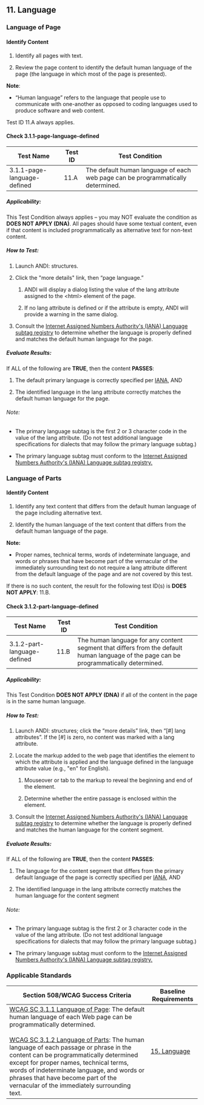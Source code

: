 ## 11. Language

### Language of Page

#### Identify Content

1.  Identify all pages with text.

2.  Review the page content to identify the default human language of the page (the language in which most of the page is presented).

**Note**:

-   “Human language” refers to the language that people use to communicate with one-another as opposed to coding languages used to produce software and web content.

Test ID 11.A always applies.

#### Check 3.1.1-page-language-defined 

| Test Name                   | Test ID | Test Condition                                                                                                              |
|-----------------------------|---------|-----------------------------------------------------------------------------------------------------------------------------|
| 3.1.1-page-language-defined | 11.A    | <span id="OLE_LINK70" class="anchor"></span>The default human language of each web page can be programmatically determined. |

##### Applicability:

This Test Condition always applies – you may NOT evaluate the condition as **DOES NOT APPLY (DNA)**. All pages should have some textual content, even if that content is included programmatically as alternative text for non-text content.

##### How to Test:

1.  Launch ANDI: structures.

2.  Click the "more details" link, then “page language.”

    1.  ANDI will display a dialog listing the value of the lang attribute assigned to the &lt;html&gt; element of the page.

    2.  If no lang attribute is defined or if the attribute is empty, ANDI will provide a warning in the same dialog.

3.  Consult the [Internet Assigned Numbers Authority's (IANA) Language subtag registry](https://www.iana.org/assignments/language-subtag-registry) to determine whether the language is properly defined and matches the default human language for the page.

##### Evaluate Results:

If ALL of the following are **TRUE**, then the content **PASSES**:

1.  The default primary language is correctly specified per [IANA](https://www.iana.org/assignments/language-subtag-registry), AND

2.  The identified language in the lang attribute correctly matches the default human language for the page.

###### Note:

-   The primary language subtag is the first 2 or 3 character code in the value of the lang attribute. (Do not test additional language specifications for dialects that may follow the primary language subtag.)

-   The primary language subtag must conform to the [Internet Assigned Numbers Authority's (IANA) Language subtag registry.](https://www.iana.org/assignments/language-subtag-registry)

### Language of Parts

#### Identify Content

1.  Identify any text content that differs from the default human language of the page including alternative text.

2.  Identify the human language of the text content that differs from the default human language of the page.

**Note:**

-   Proper names, technical terms, words of indeterminate language, and words or phrases that have become part of the vernacular of the immediately surrounding text do not require a lang attribute different from the default language of the page and are not covered by this test.

If there is no such content, the result for the following test ID(s) is **DOES NOT APPLY**: 11.B.

#### Check 3.1.2-part-language-defined

| Test Name                   | Test ID | Test Condition                                                                                                                                                                      |
|-----------------------------|---------|-------------------------------------------------------------------------------------------------------------------------------------------------------------------------------------|
| 3.1.2-part-language-defined | 11.B    | <span id="OLE_LINK72" class="anchor"></span>The human language for any content segment that differs from the default human language of the page can be programmatically determined. |

##### Applicability:

This Test Condition **DOES NOT APPLY (DNA)** if all of the content in the page is in the same human language.

##### How to Test:

1.  Launch ANDI: structures; click the “more details” link, then “\[\#\] lang attributes”. If the \[\#\] is zero, no content was marked with a lang attribute.

2.  Locate the markup added to the web page that identifies the element to which the attribute is applied and the language defined in the language attribute value (e.g., "en" for English).

    1.  Mouseover or tab to the markup to reveal the beginning and end of the element.

    2.  Determine whether the entire passage is enclosed within the element.

3.  Consult the [Internet Assigned Numbers Authority's (IANA) Language subtag registry](https://www.iana.org/assignments/language-subtag-registry) to determine whether the language is properly defined and matches the human language for the content segment.

##### Evaluate Results:

If ALL of the following are **TRUE**, then the content **PASSES**:

1.  The language for the content segment that differs from the primary default language of the page is correctly specified per [IANA](https://www.iana.org/assignments/language-subtag-registry), AND

2.  The identified language in the lang attribute correctly matches the human language for the content segment

###### Note:

-   The primary language subtag is the first 2 or 3 character code in the value of the lang attribute. (Do not test additional language specifications for dialects that may follow the primary language subtag.)

-   The primary language subtag must conform to the [Internet Assigned Numbers Authority's (IANA) Language subtag registry.](https://www.iana.org/assignments/language-subtag-registry)

### Applicable Standards

| Section 508/WCAG Success Criteria                                                                                                                                                                                                                                                                                                                                                     | Baseline Requirements                                                                       |
|---------------------------------------------------------------------------------------------------------------------------------------------------------------------------------------------------------------------------------------------------------------------------------------------------------------------------------------------------------------------------------------|---------------------------------------------------------------------------------------------|
| [WCAG SC 3.1.1 Language of Page](https://www.w3.org/TR/UNDERSTANDING-WCAG20/meaning-doc-lang-id.html): The default human language of each Web page can be programmatically determined.<br><br>[WCAG SC 3.1.2 Language of Parts](https://www.w3.org/TR/UNDERSTANDING-WCAG20/meaning-other-lang-id.html): The human language of each passage or phrase in the content can be programmatically determined except for proper names, technical terms, words of indeterminate language, and words or phrases that have become part of the vernacular of the immediately surrounding text.  | [15. Language](https://section508coordinators.github.io/ICTTestingBaseline/15Language.html) |
